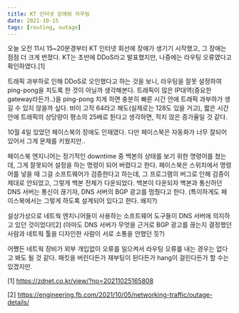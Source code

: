 ```yaml
---
title: KT 인터넷 장애와 라우팅
date: 2021-10-15
tags: [routing, outage]
---
```

오늘 오전 11시 15~20분경부터 KT 인터넷 회선에 장애가 생기기 시작했고, 그 장애는 점점 더 크게 번졌다.
KT는 초반에 DDoS라고 발표했지만, 나중에는 라우팅 오류였다고 확인하였다.[1]

트래픽 과부하로 인해 DDoS로 오인했다고 하는 것을 보니, 라우팅을 잘못 설정하여 ping-pong을 치도록 한 것이 아닐까 생각해본다.
트래픽이 많은 IP대역(중요한 gateway라든가..)을 ping-pong 치게 하면 충분히 빠른 시간 안에 트래픽 과부하가 생길 수 있지 않을까 싶다.
ttl이 고작 64라고 해도(실제로는 128도 있을 거고), 짧은 시간 안에 트래픽의 상당량이 평소의 25배로 튄다고 생각하면, 적지 않은 증가율일 것 같다.

10월 4일 있었던 페이스북의 장애도 인재였다. 다만 페이스북은 자동화가 너무 잘되어 있어서 그게 문제를 키웠지만..

페이스북 엔지니어는 정기적인 downtime 중 백본의 상태를 보기 위한 명령어를 쳤는데, 그게 잘못되어 설정을 하는 명령이 되어 버렸다고 한다.
페이스북은 스위치에서 명령어를 넣을 때 그걸 소프트웨어가 검증한다고 하는데, 그 프로그램의 버그로 인해 검증이 제대로 안되었고, 그렇게 백본 전체가 다운되었다.
백본이 다운되자 백본과 통신하던 DNS 서버는 통신이 끊기자, DNS 서버의 BGP 광고를 멈췄다고 한다. (특이하게도 페이스북에서는 그렇게 하도록 설계되어 있다고 한다. 왜지?)

설상가상으로 네트웍 엔지니어들이 사용하는 소프트웨어 도구들이 DNS 서버에 의지하고 있던 것이었다![2]
(아마도 DNS 서버가 무엇을 근거로 BGP 광고를 끊는지 결정했던 사람과 네트웍 툴을 디자인한 사람이 서로 소통을 안했던 듯?)

어쨌든 네트웍 장비가 외부 개입없이 오류를 일으켜서 라우팅 오류를 내는 경우는 없다고 봐도 될 것 같다.
패킷을 버린다든가 재부팅이 된다든가 hang이 걸린다든가 할 수는 있겠지만.

[1] https://zdnet.co.kr/view/?no=20211025165808

[2] https://engineering.fb.com/2021/10/05/networking-traffic/outage-details/
